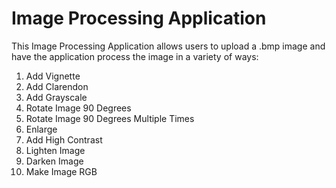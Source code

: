 # Image Processing Application

This Image Processing Application allows users to upload a .bmp image and have the application process the image in a variety of ways:
1. Add Vignette
2. Add Clarendon
3. Add Grayscale
4. Rotate Image 90 Degrees
5. Rotate Image 90 Degrees Multiple Times
6. Enlarge
7. Add High Contrast
8. Lighten Image
9. Darken Image
10. Make Image RGB
